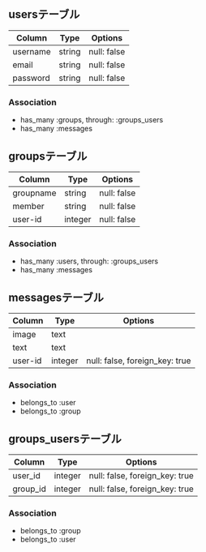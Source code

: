 ## usersテーブル

|Column|Type|Options|
|------|----|-------|
|username|string|null: false|
|email|string|null: false|
|password|string|null: false|

### Association
- has_many :groups,    through:   :groups_users
- has_many :messages


## groupsテーブル

|Column|Type|Options|
|------|----|-------|
|groupname|string|null: false|
|member|string|null: false|
|user-id|integer|null: false|

### Association
- has_many :users,    through:    :groups_users
- has_many :messages


## messagesテーブル

|Column|Type|Options|
|------|----|-------|
|image|text||
|text|text||
|user-id|integer|null: false, foreign_key: true|

### Association
- belongs_to :user
- belongs_to :group


## groups_usersテーブル

|Column|Type|Options|
|------|----|-------|
|user_id|integer|null: false, foreign_key: true|
|group_id|integer|null: false, foreign_key: true|

### Association
- belongs_to :group
- belongs_to :user

